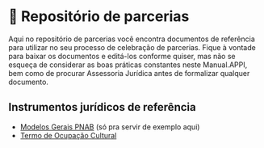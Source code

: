 # 📖 Repositório de parcerias
Aqui no repositório de parcerias você encontra documentos de referência para utilizar no seu processo de celebração de parcerias. Fique à vontade para baixar os documentos e editá-los conforme quiser,
mas não se esqueça de considerar as boas práticas constantes neste Manual.APPI, bem como de procurar Assessoria Jurídica antes de formalizar qualquer documento.

## Instrumentos jurídicos de referência
- [Modelos Gerais PNAB](https://www.gov.br/cultura/pt-br/assuntos/politica-nacional-aldir-blanc/modelos-de-editais) (só pra servir de exemplo aqui)
- [Termo de Ocupação Cultural](https://www.google.com/url?sa=t&rct=j&q=&esrc=s&source=web&cd=&ved=2ahUKEwjq1rOTiNGOAxUEuZUCHX-iNkUQFnoECBoQAQ&url=https%3A%2F%2Fwww.gov.br%2Ffunarte%2Fpt-br%2Feditais-1%2F2024%2Fprograma-funarte-aberta-2025-ocupacao-dos-espacos-culturais-da-funarte-mg-e-sp%2FAnexoIModeloTERMODEOCUPAOCULTURALFUNARTEProjurem191224psrevisoprojur.docx&usg=AOvVaw15IzGSokNajQ0IQ-xHBXJk&opi=89978449)
